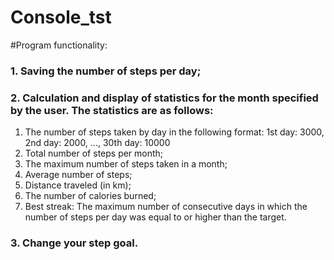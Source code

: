 # Console_tst
#Program functionality:
### 1. Saving the number of steps per day;

### 2. Calculation and display of statistics for the month specified by the user. The statistics are as follows:
  1) The number of steps taken by day in the following format:
        1st day: 3000, 2nd day: 2000, ..., 30th day: 10000
  2) Total number of steps per month;
  3) The maximum number of steps taken in a month;
  4) Average number of steps;
  5) Distance traveled (in km);
  6) The number of calories burned;
  7) Best streak: The maximum number of consecutive days in which the number of steps per day was equal to or higher than the target.

### 3. Change your step goal.
